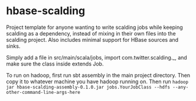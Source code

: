 hbase-scalding
==============

Project template for anyone wanting to write scalding jobs while keeping scalding as a dependency, instead of mixing in their own files into the scalding project. Also includes minimal support for HBase sources and sinks.

Simply add a file in src/main/scala/jobs, import com.twitter.scalding._, and make sure the class inside extends Job.

To run on hadoop, first run sbt assembly in the main project directory.
Then copy it to whatever machine you have hadoop running on.
Then run `hadoop jar hbase-scalding-assembly-0.1.0.jar jobs.YourJobClass --hdfs --any-other-command-line-args-here`
